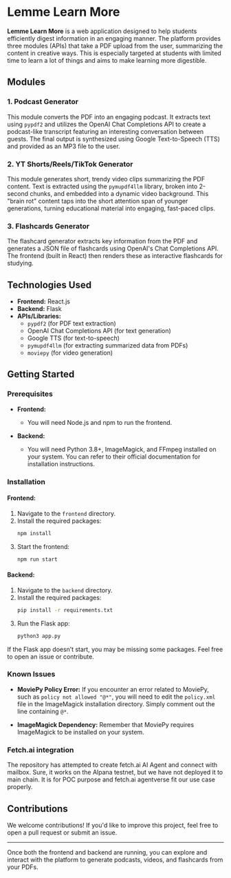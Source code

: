
# Lemme Learn More

**Lemme Learn More** is a web application designed to help students efficiently digest information in an engaging manner. The platform provides three modules (APIs) that take a PDF upload from the user, summarizing the content in creative ways. This is especially targeted at students with limited time to learn a lot of things and aims to make learning more digestible.

## Modules

### 1. Podcast Generator
This module converts the PDF into an engaging podcast. It extracts text using `pypdf2` and utilizes the OpenAI Chat Completions API to create a podcast-like transcript featuring an interesting conversation between guests. The final output is synthesized using Google Text-to-Speech (TTS) and provided as an MP3 file to the user.

### 2. YT Shorts/Reels/TikTok Generator
This module generates short, trendy video clips summarizing the PDF content. Text is extracted using the `pymupdf4llm` library, broken into 2-second chunks, and embedded into a dynamic video background. This "brain rot" content taps into the short attention span of younger generations, turning educational material into engaging, fast-paced clips.

### 3. Flashcards Generator
The flashcard generator extracts key information from the PDF and generates a JSON file of flashcards using OpenAI's Chat Completions API. The frontend (built in React) then renders these as interactive flashcards for studying.

## Technologies Used

- **Frontend:** React.js
- **Backend:** Flask
- **APIs/Libraries:**
  - `pypdf2` (for PDF text extraction)
  - OpenAI Chat Completions API (for text generation)
  - Google TTS (for text-to-speech)
  - `pymupdf4llm` (for extracting summarized data from PDFs)
  - `moviepy` (for video generation)

## Getting Started

### Prerequisites

- **Frontend:**
  - You will need Node.js and npm to run the frontend.

- **Backend:**
  - You will need Python 3.8+, ImageMagick, and FFmpeg installed on your system. You can refer to their official documentation for installation instructions.
  
### Installation

#### Frontend:
1. Navigate to the `frontend` directory.
2. Install the required packages:
   ```bash
   npm install
   ```
3. Start the frontend:
   ```bash
   npm run start
   ```

#### Backend:
1. Navigate to the `backend` directory.
2. Install the required packages:
   ```bash
   pip install -r requirements.txt
   ```
3. Run the Flask app:
   ```bash
   python3 app.py
   ```

If the Flask app doesn’t start, you may be missing some packages. Feel free to open an issue or contribute.

### Known Issues

- **MoviePy Policy Error:**
  If you encounter an error related to MoviePy, such as `policy not allowed "@*"`, you will need to edit the `policy.xml` file in the ImageMagick installation directory. Simply comment out the line containing `@*`.

- **ImageMagick Dependency:**
  Remember that MoviePy requires ImageMagick to be installed on your system. 

### Fetch.ai integration

The repository has attempted to create fetch.ai AI Agent and connect with mailbox. Sure, it works on the Alpana testnet, but we have not deployed it to main chain. It is for POC purpose and fetch.ai agentverse fit our use case properly.

## Contributions

We welcome contributions! If you'd like to improve this project, feel free to open a pull request or submit an issue.

---

Once both the frontend and backend are running, you can explore and interact with the platform to generate podcasts, videos, and flashcards from your PDFs.

